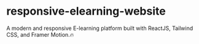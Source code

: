 # responsive-elearning-website
A modern and responsive E-learning platform built with ReactJS, Tailwind CSS, and Framer Motion.🔥 
